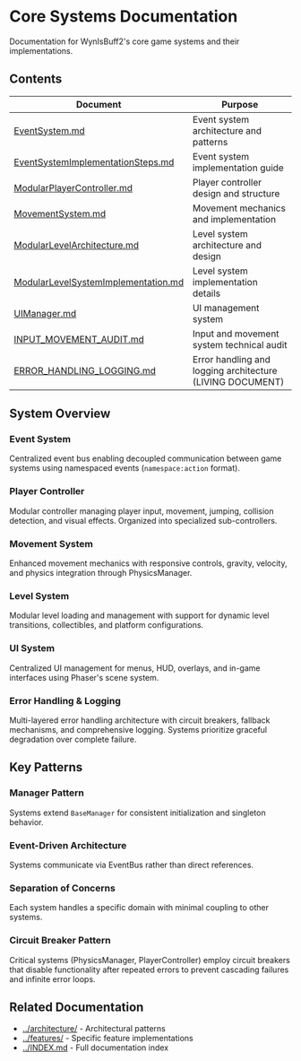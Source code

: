 # Core Systems Documentation

Documentation for WynIsBuff2's core game systems and their implementations.

## Contents

| Document | Purpose |
|----------|---------|
| [EventSystem.md](./EventSystem.md) | Event system architecture and patterns |
| [EventSystemImplementationSteps.md](./EventSystemImplementationSteps.md) | Event system implementation guide |
| [ModularPlayerController.md](./ModularPlayerController.md) | Player controller design and structure |
| [MovementSystem.md](./MovementSystem.md) | Movement mechanics and implementation |
| [ModularLevelArchitecture.md](./ModularLevelArchitecture.md) | Level system architecture and design |
| [ModularLevelSystemImplementation.md](./ModularLevelSystemImplementation.md) | Level system implementation details |
| [UIManager.md](./UIManager.md) | UI management system |
| [INPUT_MOVEMENT_AUDIT.md](./INPUT_MOVEMENT_AUDIT.md) | Input and movement system technical audit |
| [ERROR_HANDLING_LOGGING.md](./ERROR_HANDLING_LOGGING.md) | Error handling and logging architecture (LIVING DOCUMENT) |

## System Overview

### Event System
Centralized event bus enabling decoupled communication between game systems using namespaced events (`namespace:action` format).

### Player Controller
Modular controller managing player input, movement, jumping, collision detection, and visual effects. Organized into specialized sub-controllers.

### Movement System
Enhanced movement mechanics with responsive controls, gravity, velocity, and physics integration through PhysicsManager.

### Level System
Modular level loading and management with support for dynamic level transitions, collectibles, and platform configurations.

### UI System
Centralized UI management for menus, HUD, overlays, and in-game interfaces using Phaser's scene system.

### Error Handling & Logging
Multi-layered error handling architecture with circuit breakers, fallback mechanisms, and comprehensive logging. Systems prioritize graceful degradation over complete failure.

## Key Patterns

### Manager Pattern
Systems extend `BaseManager` for consistent initialization and singleton behavior.

### Event-Driven Architecture
Systems communicate via EventBus rather than direct references.

### Separation of Concerns
Each system handles a specific domain with minimal coupling to other systems.

### Circuit Breaker Pattern
Critical systems (PhysicsManager, PlayerController) employ circuit breakers that disable functionality after repeated errors to prevent cascading failures and infinite error loops.

## Related Documentation

- [../architecture/](../architecture/) - Architectural patterns
- [../features/](../features/) - Specific feature implementations
- [../INDEX.md](../INDEX.md) - Full documentation index
